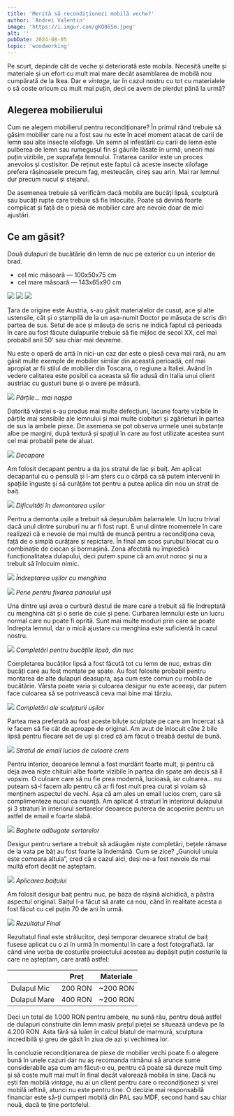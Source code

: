 ```yaml
---
title: 'Merită să recondiționezi mobilă veche?'
author: 'Andrei Valentin'
image: 'https://i.imgur.com/gKQ06Sm.jpeg'
alt: ''
pubDate: 2024-08-05
topic: 'woodworking'
---
```

Pe scurt, depinde cât de veche și deteriorată este mobila. Necesită unelte și materiale și un efort cu mult mai mare decât asamblarea de mobilă nou cumpărată de la Ikea. Dar e *vintage*, iar în cazul nostru cu tot cu materialele o să coste oricum cu mult mai puțin, deci ce avem de pierdut până la urmă?
## Alegerea mobilierului

Cum ne alegem mobilierul pentru recondiționare? În primul rând trebuie să găsim mobilier care nu a fost sau nu este în acel moment atacat de carii de lemn sau alte insecte xilofage. Un semn al infestării cu carii de lemn este pulberea de lemn sau rumegușul fin și găurile lăsate în urmă, uneori mai puțin vizibile, pe suprafața lemnului. Tratarea cariilor este un proces anevoios și costisitor. De reținut este faptul că aceste insecte xilofage prefera rășinoasele precum fag, mesteacăn, cireș sau arin. Mai rar lemnul dur precum nucul și stejarul.

De asemenea trebuie să verificăm dacă mobila are bucăți lipsă, sculptură sau bucăți rupte care trebuie să fie înlocuite. Poate să devină foarte complicat și față de o piesă de mobilier care are nevoie doar de mici ajustări.
## Ce am găsit?

Două dulapuri de bucătărie din lemn de nuc pe exterior cu un interior de brad. 
- cel mic măsoară — 100x50x75 cm
- cel mare măsoară — 143x65x90 cm

![](https://i.imgur.com/5f1CqSU.jpeg)
![](https://i.imgur.com/1QxWyVD.jpeg)
![](https://i.imgur.com/pVsOoTO.jpeg)

Țara de origine este Austria, s-au găsit materialelor de cusut, ace și alte ustensile, cât și o ștampilă de la un așa-numit Doctor pe măsuța de scris din partea de sus. Setul de ace și măsuța de scris ne indică faptul că perioada în care au fost făcute dulapurile trebuie să fie mijloc de secol XX, cel mai probabil anii 50' sau chiar mai devreme.

Nu este o operă de artă în nici-un caz dar este o piesă ceva mai rară, nu am găsit multe exemple de mobilier similar din această perioadă, cel mai apropiat ar fii stilul de mobilier din Toscana, o regiune a Italiei. Având în vedere calitatea este posibil ca aceasta să fie adusă din Italia unui client austriac cu gusturi bune și o avere pe măsură.

![](https://i.imgur.com/PsVGjtt.png)
*Părțile... mai nașpa* 

Datorită vârstei s-au produs mai multe defecțiuni, lacune foarte vizibile în părțile mai sensibile ale lemnului și mai multe ciobituri și zgârieturi în partea de sus la ambele piese. De asemena se pot observa urmele unei substanțe albe pe margini, după textură și spațiul în care au fost utilizate acestea sunt cel mai probabil pete de aluat.

![](https://i.imgur.com/9P6qDSq.jpeg)
*Decapare*

Am folosit decapant pentru a da jos stratul de lac și baiț. Am aplicat decapantul cu o pensulă și l-am șters cu o cârpă ca să putem intervenii în spațiile înguste și să curățăm tot pentru a putea aplica din nou un strat de baiț.

![](https://i.imgur.com/UoWAy0W.jpeg)
*Dificultăți în demontarea ușilor*

Pentru a demonta ușile a trebuit să deșurubăm balamalele. Un lucru trivial dacă unul dintre șuruburi nu ar fi fost rupt. E unul dintre momentele în care realizezi că e nevoie de mai multă de muncă pentru a recondiționa ceva, față de o simplă curățare și repictare. În final am scos șurubul blocat cu o combinație de ciocan și bormașină. Zona afectată nu împiedică funcționalitatea dulapului, deci putem spune că am avut noroc și nu a trebuit să înlocuim nimic.

![](https://i.imgur.com/7lOFEOE.jpeg)
*Îndreptarea ușilor cu menghina*

![](https://i.imgur.com/PFHwjph.jpeg)
*Pene pentru fixarea panoului ușii*

Una dintre uși avea o curbură destul de mare care a trebuit să fie îndreptată cu menghina cât și o serie de cuie și pene. Curbarea lemnului este un lucru normal care nu poate fi oprită. Sunt mai multe moduri prin care se poate îndrepta lemnul, dar o mică ajustare cu menghina este suficientă în cazul nostru.

![](https://i.imgur.com/WqbNdaZ.jpeg)
*Completări pentru bucățile lipsă, din nuc*

Completarea bucăților lipsă a fost făcută tot cu lemn de nuc, extras din bucăți care au fost montate pe spate. Au fost folosite probabil pentru montarea de alte dulapuri deasupra, așa cum este comun cu mobila de bucătărie. Vârsta poate varia și culoarea desigur nu este aceeași, dar putem face culoarea să se potrivească ceva mai bine mai târziu.

![](https://i.imgur.com/7l4Qoxa.jpeg)
*Completări ale sculpturii ușilor*

Partea mea preferată au fost aceste biluțe sculptate pe care am încercat să le facem să fie cât de aproape de original. Am avut de înlocuit câte 2 bile lipsă pentru fiecare set de uși și cred că am făcut o treabă destul de bună.

![](https://i.imgur.com/7V2e7ud.jpeg)
*Stratul de email lucios de culoare crem*

Pentru interior, deoarece lemnul a fost murdărit foarte mult, și pentru că deja avea niște chituiri albe foarte vizibile în partea din spate am decis să îl vopsim. O culoare care să nu fie prea modernă, lucioasă, iar culoarea… nu puteam să-l facem alb pentru că ar fi fost mult prea curat și voiam să menținem aspectul de vechi. Așa că am ales un email lucios crem, care să complimenteze nucul ca nuanță. Am aplicat 4 straturi în interiorul dulapului și 3 straturi în interiorul sertarelor deoarece puterea de acoperire pentru un astfel de email e foarte slabă.

![](https://i.imgur.com/ivLA7QF.jpeg)
*Baghete adăugate sertarelor*

Desigur pentru sertare a trebuit să adăugăm niște completări, bețele rămase de la vata pe băț au fost foarte la îndemână. Cum se zice? „Gunoiul unuia este comoara altuia”, cred că e cazul aici, deși ne-a fost nevoie de mai multă efort decât ne așteptam.

![](https://i.imgur.com/M1akVo0.png)
*Aplicarea baițului*

Am folosit desigur baiț pentru nuc, pe baza de rășină alchidică, a păstra aspectul original. Baițul l-a făcut să arate ca nou, când în realitate acesta a fost făcut cu cel puțin 70 de ani în urmă. 

![](https://i.imgur.com/SC5RjTI.jpeg)
*Rezultatul Final*

Rezultatul final este strălucitor, deși temporar deoarece stratul de baiț fusese aplicat cu o zi în urmă în momentul în care a fost fotografiată. Iar când vine vorba de costurile proiectului acestea au depășit puțin costurile la care ne așteptam, care arată astfel:

|              | Preț    | Materiale |
| ------------ | ------- | --------- |
| Dulapul Mic  | 200 RON | ~200 RON  |
| Dulapul Mare | 400 RON | ~200 RON  |

Deci un total de 1.000 RON pentru ambele, nu sună rău, pentru două astfel de dulapuri construite din lemn masiv prețul pieței se situează undeva pe la 4.200 RON. Asta fără să luăm în calcul blatul de marmură, sculptura incredibilă și greu de găsit în ziua de azi și vechimea lor.

În concluzie recondiționarea de piese de mobilier vechi poate fi o alegere bună în unele cazuri dar nu aș recomanda nimănui să arunce sume considerabile așa cum am făcut-o eu, pentru că poate să dureze mult timp și să coste mult mai mult în final decât valorează mobila în sine. Dacă nu ești fan mobilă *vintage*, nu ai un client pentru care o recondiționezi și vrei mobilă ieftină, atunci nu este pentru tine. O decizie mai responsabilă financiar este să-ți cumperi mobilă din PAL sau MDF, second hand sau chiar nouă, dacă te ține portofelul.